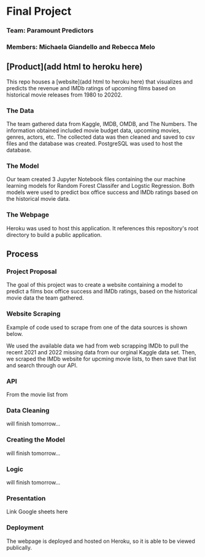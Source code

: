 # Final Project

### Team: Paramount Predictors
### Members: Michaela Giandello and Rebecca Melo

## [Product](add html to heroku here)

This repo houses a [website](add html to heroku here) that visualizes and predicts the revenue and IMDb ratings of upcoming films based on historical movie releases from 1980 to 20202. 

### The Data

The team gathered data from Kaggle, IMDB, OMDB, and The Numbers. The information obtained included movie budget data, upcoming movies, genres, actors, etc.
The collected data was then cleaned and saved to csv files and the database was created.
PostgreSQL was used to host the database.

### The Model

Our team created 3 Jupyter Notebook files containing the our machine learning models for Random Forest Classifer and Logstic Regression. Both models were used to predict box office success and IMDb ratings based on the historical movie data.

### The Webpage

Heroku was used to host this application. It references this repository's root directory to build a public application.

## Process

### Project Proposal

The goal of this project was to create a website containing a model to predict a films box office success and IMDb ratings, based on the historical movie data the team gathered.

### Website Scraping
Example of code used to scrape from one of the data sources is shown below.

We used the available data we had from web scrapping IMDb to pull the recent 2021 and 2022 missing data from our orginal Kaggle data set.
Then, we scraped the IMDb website for upcming movie lists, to then save that list and search through our API.

### API
From the movie list from 


### Data Cleaning

will finish tomorrow...

### Creating the Model

will finish tomorrow...

### Logic

will finish tomorrow...

### Presentation

Link Google sheets here

### Deployment

The webpage is deployed and hosted on Heroku, so it is able to be viewed publically.
